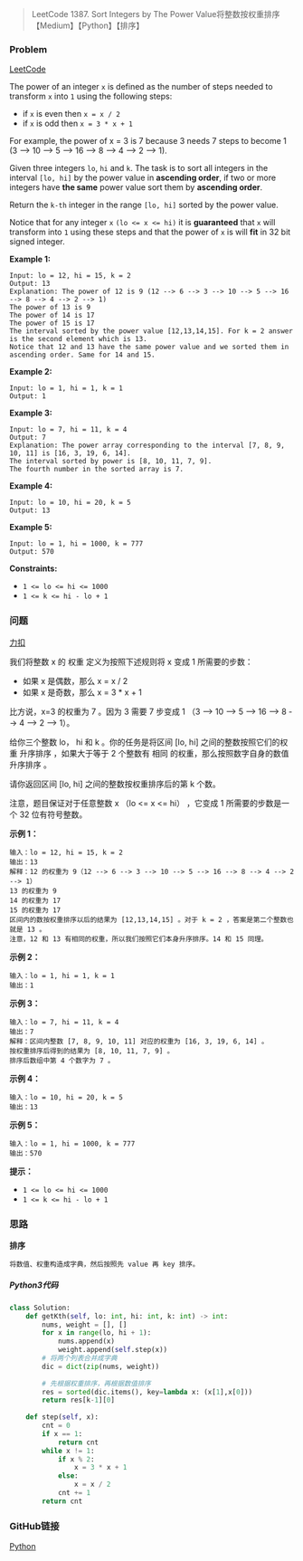 > LeetCode 1387. Sort Integers by The Power Value将整数按权重排序【Medium】【Python】【排序】

### Problem

[LeetCode](https://leetcode.com/problems/sort-integers-by-the-power-value/)

The power of an integer `x` is defined as the number of steps needed to transform `x` into `1` using the following steps:

- if `x` is even then `x = x / 2`
- if `x` is odd then `x = 3 * x + 1`

For example, the power of x = 3 is 7 because 3 needs 7 steps to become 1 (3 --> 10 --> 5 --> 16 --> 8 --> 4 --> 2 --> 1).

Given three integers `lo`, `hi` and `k`. The task is to sort all integers in the interval `[lo, hi]` by the power value in **ascending order**, if two or more integers have **the same** power value sort them by **ascending order**.

Return the `k-th` integer in the range `[lo, hi]` sorted by the power value.

Notice that for any integer `x` `(lo <= x <= hi)` it is **guaranteed** that `x` will transform into `1` using these steps and that the power of `x` is will **fit** in 32 bit signed integer.

**Example 1:**

```
Input: lo = 12, hi = 15, k = 2
Output: 13
Explanation: The power of 12 is 9 (12 --> 6 --> 3 --> 10 --> 5 --> 16 --> 8 --> 4 --> 2 --> 1)
The power of 13 is 9
The power of 14 is 17
The power of 15 is 17
The interval sorted by the power value [12,13,14,15]. For k = 2 answer is the second element which is 13.
Notice that 12 and 13 have the same power value and we sorted them in ascending order. Same for 14 and 15.
```

**Example 2:**

```
Input: lo = 1, hi = 1, k = 1
Output: 1
```

**Example 3:**

```
Input: lo = 7, hi = 11, k = 4
Output: 7
Explanation: The power array corresponding to the interval [7, 8, 9, 10, 11] is [16, 3, 19, 6, 14].
The interval sorted by power is [8, 10, 11, 7, 9].
The fourth number in the sorted array is 7.
```

**Example 4:**

```
Input: lo = 10, hi = 20, k = 5
Output: 13
```

**Example 5:**

```
Input: lo = 1, hi = 1000, k = 777
Output: 570
```

**Constraints:**

- `1 <= lo <= hi <= 1000`
- `1 <= k <= hi - lo + 1`

### 问题

[力扣](https://leetcode-cn.com/problems/sort-integers-by-the-power-value/)

我们将整数 x 的 权重 定义为按照下述规则将 x 变成 1 所需要的步数：

* 如果 x 是偶数，那么 x = x / 2
* 如果 x 是奇数，那么 x = 3 * x + 1

比方说，x=3 的权重为 7 。因为 3 需要 7 步变成 1 （3 --> 10 --> 5 --> 16 --> 8 --> 4 --> 2 --> 1）。

给你三个整数 lo， hi 和 k 。你的任务是将区间 [lo, hi] 之间的整数按照它们的权重 升序排序 ，如果大于等于 2 个整数有 相同 的权重，那么按照数字自身的数值 升序排序 。

请你返回区间 [lo, hi] 之间的整数按权重排序后的第 k 个数。

注意，题目保证对于任意整数 x （lo <= x <= hi） ，它变成 1 所需要的步数是一个 32 位有符号整数。 

**示例 1：**

```
输入：lo = 12, hi = 15, k = 2
输出：13
解释：12 的权重为 9（12 --> 6 --> 3 --> 10 --> 5 --> 16 --> 8 --> 4 --> 2 --> 1）
13 的权重为 9
14 的权重为 17
15 的权重为 17
区间内的数按权重排序以后的结果为 [12,13,14,15] 。对于 k = 2 ，答案是第二个整数也就是 13 。
注意，12 和 13 有相同的权重，所以我们按照它们本身升序排序。14 和 15 同理。
```

**示例 2：**

```
输入：lo = 1, hi = 1, k = 1
输出：1
```

**示例 3：**

```
输入：lo = 7, hi = 11, k = 4
输出：7
解释：区间内整数 [7, 8, 9, 10, 11] 对应的权重为 [16, 3, 19, 6, 14] 。
按权重排序后得到的结果为 [8, 10, 11, 7, 9] 。
排序后数组中第 4 个数字为 7 。
```

**示例 4：**

```
输入：lo = 10, hi = 20, k = 5
输出：13
```

**示例 5：**

```
输入：lo = 1, hi = 1000, k = 777
输出：570
```

**提示：**

- `1 <= lo <= hi <= 1000`
- `1 <= k <= hi - lo + 1`

### 思路

**排序**

```
将数值、权重构造成字典，然后按照先 value 再 key 排序。
```

##### Python3代码

```python
class Solution:
    def getKth(self, lo: int, hi: int, k: int) -> int:
        nums, weight = [], []
        for x in range(lo, hi + 1):
            nums.append(x)
            weight.append(self.step(x))
        # 将两个列表合并成字典
        dic = dict(zip(nums, weight))
        
        # 先根据权重排序，再根据数值排序
        res = sorted(dic.items(), key=lambda x: (x[1],x[0]))
        return res[k-1][0]
    
    def step(self, x):
        cnt = 0
        if x == 1:
            return cnt
        while x != 1:
            if x % 2:
                x = 3 * x + 1
            else:
                x = x / 2
            cnt += 1
        return cnt
```

### GitHub链接

[Python](https://github.com/Wonz5130/LeetCode-Solutions/blob/master/solutions/1387-Sort-Integers-by-The-Power-Value/1387.py)